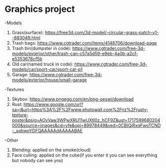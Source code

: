 # Graphics project

-Models
1. Grass(surface): https://free3d.com/3d-model/-circular-grass-patch-v1--883049.html
2. Trash bags: https://www.cgtrader.com/items/4148706/download-page
3. Trash bin(dumpster in code): https://www.cgtrader.com/free-3d-models/exterior/other/trash-can-c57a5d59-e9eb-4a0b-a2cf-e5353678cf5b
4. Old car(named truck in code): https://www.cgtrader.com/free-3d-models/car/sport-car/sport-car-p1
6. Garage: https://www.cgtrader.com/free-3d-models/exterior/house/small-garage

-Textures
1. Skybox: https://www.pngegg.com/en/png-oeswi/download
2. Rust: https://www.google.com/url?sa=i&url=https%3A%2F%2Fwww.photowall.com%2Fnz%2Frusty-texture-poster&psig=AOvVaw3WPwXRU11wUXtI0z_hCF9Z&ust=1717599680204000&source=images&cd=vfe&opi=89978449&ved=0CBIQjRxqFwoTCND-_sqbwoYDFQAAAAAdAAAAABAE

-Other
1. Blending: applied on the smoke(cloud)
2. Face culling: applied on the cube(if you enter it you can see everything but nobody can see you)